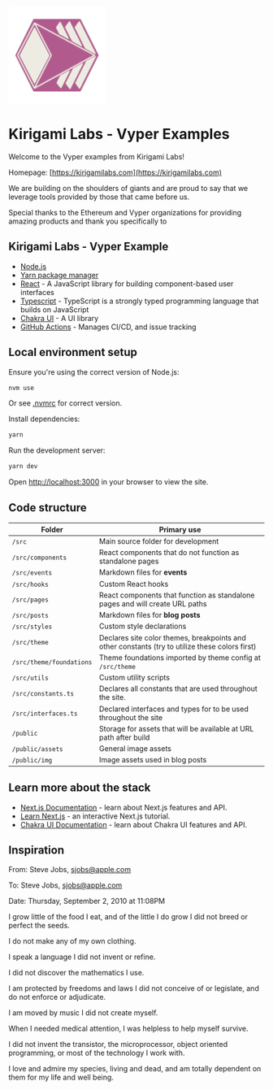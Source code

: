 ![](./public/assets/kirigami-app-icon-192.png)

# Kirigami Labs - Vyper Examples

Welcome to the Vyper examples from Kirigami Labs!

Homepage: [https://kirigamilabs.com](https://kirigamilabs.com)

We are building on the shoulders of giants and are proud to say that we leverage tools provided by those that came before us. 

Special thanks to the Ethereum and Vyper organizations for providing amazing products and thank you specifically to 

## Kirigami Labs - Vyper Example

- [Node.js](https://nodejs.org/)
- [Yarn package manager](https://yarnpkg.com/cli/install)
- [React](https://reactjs.org/) - A JavaScript library for building component-based user interfaces
- [Typescript](https://www.typescriptlang.org/) - TypeScript is a strongly typed programming language that builds on JavaScript
- [Chakra UI](https://chakra-ui.com/) - A UI library
- [GitHub Actions](https://github.com/features/actions) - Manages CI/CD, and issue tracking

## Local environment setup

Ensure you're using the correct version of Node.js:

```bash
nvm use
```

Or see [.nvmrc](.nvmrc) for correct version.

Install dependencies:

```bash
yarn
```

Run the development server:

```bash
yarn dev
```

Open [http://localhost:3000](http://localhost:3000) in your browser to view the site.

## Code structure

| Folder                   | Primary use                                                                                     |
| ------------------------ | ----------------------------------------------------------------------------------------------- |
| `/src`                   | Main source folder for development                                                              |
| `/src/components`        | React components that do not function as standalone pages                                       |
| `/src/events`            | Markdown files for **events**                                                                   |
| `/src/hooks`             | Custom React hooks                                                                              |
| `/src/pages`             | React components that function as standalone pages and will create URL paths                    |
| `/src/posts`             | Markdown files for **blog posts**                                                               |
| `/src/styles`            | Custom style declarations                                                                       |
| `/src/theme`             | Declares site color themes, breakpoints and other constants (try to utilize these colors first) |
| `/src/theme/foundations` | Theme foundations imported by theme config at `/src/theme`                                      |
| `/src/utils`             | Custom utility scripts                                                                          |
| `/src/constants.ts`      | Declares all constants that are used throughout the site.                                       |
| `/src/interfaces.ts`     | Declared interfaces and types for to be used throughout the site                                |
| `/public`                | Storage for assets that will be available at URL path after build                               |
| `/public/assets`         | General image assets                                                                            |
| `/public/img`            | Image assets used in blog posts                                                                 |



## Learn more about the stack

- [Next.js Documentation](https://nextjs.org/docs) - learn about Next.js features and API.
- [Learn Next.js](https://nextjs.org/learn) - an interactive Next.js tutorial.
- [Chakra UI Documentation](https://chakra-ui.com/docs/getting-started) - learn about Chakra UI features and API.


## Inspiration
From: Steve Jobs, sjobs@apple.com

To: Steve Jobs, sjobs@apple.com

Date: Thursday, September 2, 2010 at 11:08PM



I grow little of the food I eat, and of the little I do grow I did not breed or perfect the seeds.

I do not make any of my own clothing.

I speak a language I did not invent or refine.

I did not discover the mathematics I use.

I am protected by freedoms and laws I did not conceive of or legislate, and do not enforce or adjudicate.

I am moved by music I did not create myself.

When I needed medical attention, I was helpless to help myself survive.

I did not invent the transistor, the microprocessor, object oriented programming, or most of the technology I work with.

I love and admire my species, living and dead, and am totally dependent on them for my life and well being.
